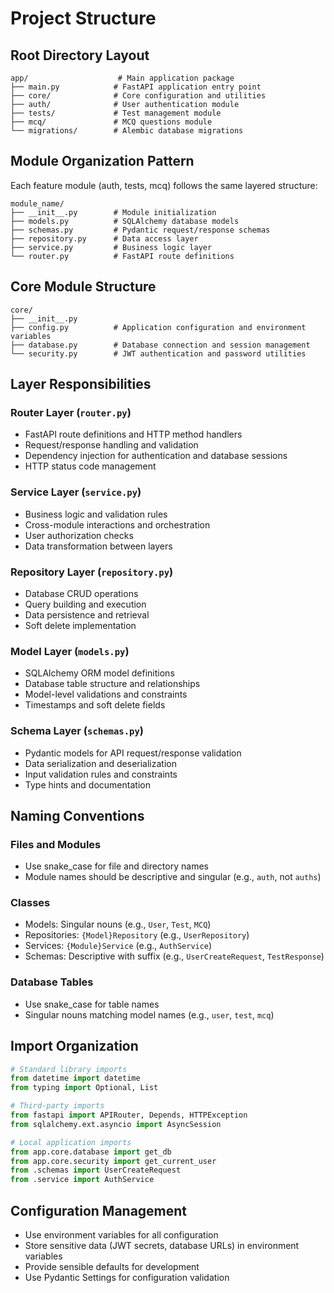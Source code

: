 # Project Structure

## Root Directory Layout
```
app/                    # Main application package
├── main.py            # FastAPI application entry point
├── core/              # Core configuration and utilities
├── auth/              # User authentication module
├── tests/             # Test management module  
├── mcq/               # MCQ questions module
└── migrations/        # Alembic database migrations
```

## Module Organization Pattern

Each feature module (auth, tests, mcq) follows the same layered structure:

```
module_name/
├── __init__.py        # Module initialization
├── models.py          # SQLAlchemy database models
├── schemas.py         # Pydantic request/response schemas
├── repository.py      # Data access layer
├── service.py         # Business logic layer
└── router.py          # FastAPI route definitions
```

## Core Module Structure
```
core/
├── __init__.py
├── config.py          # Application configuration and environment variables
├── database.py        # Database connection and session management
└── security.py        # JWT authentication and password utilities
```

## Layer Responsibilities

### Router Layer (`router.py`)
- FastAPI route definitions and HTTP method handlers
- Request/response handling and validation
- Dependency injection for authentication and database sessions
- HTTP status code management

### Service Layer (`service.py`) 
- Business logic and validation rules
- Cross-module interactions and orchestration
- User authorization checks
- Data transformation between layers

### Repository Layer (`repository.py`)
- Database CRUD operations
- Query building and execution
- Data persistence and retrieval
- Soft delete implementation

### Model Layer (`models.py`)
- SQLAlchemy ORM model definitions
- Database table structure and relationships
- Model-level validations and constraints
- Timestamps and soft delete fields

### Schema Layer (`schemas.py`)
- Pydantic models for API request/response validation
- Data serialization and deserialization
- Input validation rules and constraints
- Type hints and documentation

## Naming Conventions

### Files and Modules
- Use snake_case for file and directory names
- Module names should be descriptive and singular (e.g., `auth`, not `auths`)

### Classes
- Models: Singular nouns (e.g., `User`, `Test`, `MCQ`)
- Repositories: `{Model}Repository` (e.g., `UserRepository`)
- Services: `{Module}Service` (e.g., `AuthService`)
- Schemas: Descriptive with suffix (e.g., `UserCreateRequest`, `TestResponse`)

### Database Tables
- Use snake_case for table names
- Singular nouns matching model names (e.g., `user`, `test`, `mcq`)

## Import Organization
```python
# Standard library imports
from datetime import datetime
from typing import Optional, List

# Third-party imports
from fastapi import APIRouter, Depends, HTTPException
from sqlalchemy.ext.asyncio import AsyncSession

# Local application imports
from app.core.database import get_db
from app.core.security import get_current_user
from .schemas import UserCreateRequest
from .service import AuthService
```

## Configuration Management
- Use environment variables for all configuration
- Store sensitive data (JWT secrets, database URLs) in environment variables
- Provide sensible defaults for development
- Use Pydantic Settings for configuration validation